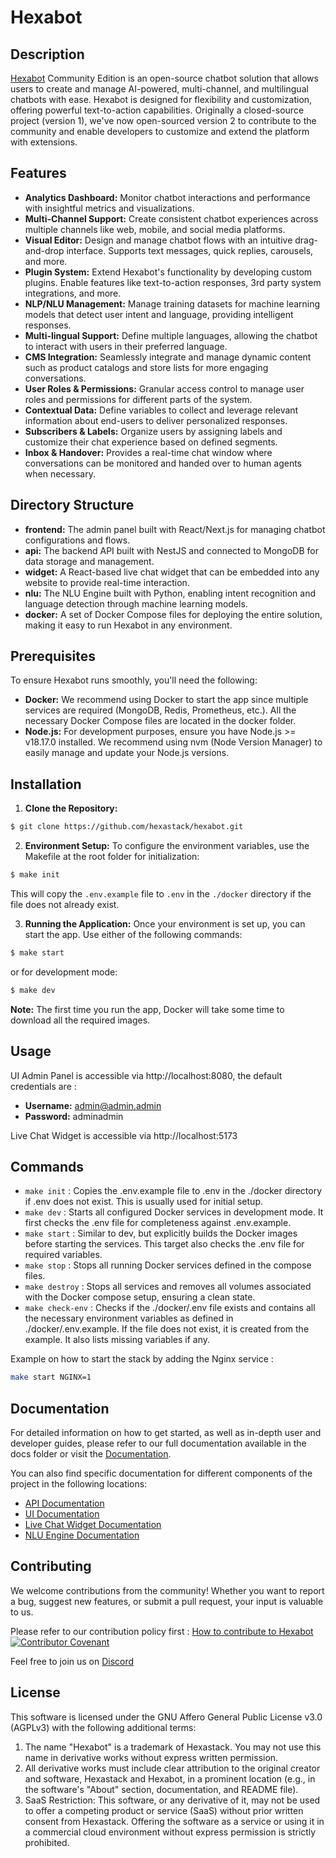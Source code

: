 # Hexabot

## Description

[Hexabot](https://hexabot.ai/) Community Edition is an open-source chatbot solution that allows users to create and manage AI-powered, multi-channel, and multilingual chatbots with ease. Hexabot is designed for flexibility and customization, offering powerful text-to-action capabilities. Originally a closed-source project (version 1), we've now open-sourced version 2 to contribute to the community and enable developers to customize and extend the platform with extensions.

## Features

- **Analytics Dashboard:** Monitor chatbot interactions and performance with insightful metrics and visualizations.
- **Multi-Channel Support:** Create consistent chatbot experiences across multiple channels like web, mobile, and social media platforms.
- **Visual Editor:** Design and manage chatbot flows with an intuitive drag-and-drop interface. Supports text messages, quick replies, carousels, and more.
- **Plugin System:** Extend Hexabot's functionality by developing custom plugins. Enable features like text-to-action responses, 3rd party system integrations, and more.
- **NLP/NLU Management:** Manage training datasets for machine learning models that detect user intent and language, providing intelligent responses.
- **Multi-lingual Support:** Define multiple languages, allowing the chatbot to interact with users in their preferred language.
- **CMS Integration:** Seamlessly integrate and manage dynamic content such as product catalogs and store lists for more engaging conversations.
- **User Roles & Permissions:** Granular access control to manage user roles and permissions for different parts of the system.
- **Contextual Data:** Define variables to collect and leverage relevant information about end-users to deliver personalized responses.
- **Subscribers & Labels:** Organize users by assigning labels and customize their chat experience based on defined segments.
- **Inbox & Handover:** Provides a real-time chat window where conversations can be monitored and handed over to human agents when necessary.

## Directory Structure
- **frontend:** The admin panel built with React/Next.js for managing chatbot configurations and flows.
- **api:** The backend API built with NestJS and connected to MongoDB for data storage and management.
- **widget:** A React-based live chat widget that can be embedded into any website to provide real-time interaction.
- **nlu:** The NLU Engine built with Python, enabling intent recognition and language detection through machine learning models.
- **docker:** A set of Docker Compose files for deploying the entire solution, making it easy to run Hexabot in any environment.

## Prerequisites
To ensure Hexabot runs smoothly, you'll need the following:

- **Docker:** We recommend using Docker to start the app since multiple services are required (MongoDB, Redis, Prometheus, etc.). All the necessary Docker Compose files are located in the docker folder.
- **Node.js:** For development purposes, ensure you have Node.js >= v18.17.0 installed. We recommend using nvm (Node Version Manager) to easily manage and update your Node.js versions.

## Installation

1. **Clone the Repository:**
```bash
$ git clone https://github.com/hexastack/hexabot.git
```
2. **Environment Setup:** To configure the environment variables, use the Makefile at the root folder for initialization:
```bash
$ make init
```
This will copy the `.env.example` file to `.env` in the `./docker` directory if the file does not already exist.

3. **Running the Application:** Once your environment is set up, you can start the app. Use either of the following commands:
```bash
$ make start
```
or for development mode:
```bash
$ make dev
```
**Note:** The first time you run the app, Docker will take some time to download all the required images.

## Usage

UI Admin Panel is accessible via http://localhost:8080, the default credentials are : 
- **Username:** admin@admin.admin
- **Password:** adminadmin

Live Chat Widget is accessible via http://localhost:5173

## Commands

- `make init` : Copies the .env.example file to .env in the ./docker directory if .env does not exist. This is usually used for initial setup.
- `make dev` : Starts all configured Docker services in development mode. It first checks the .env file for completeness against .env.example.
- `make start` : Similar to dev, but explicitly builds the Docker images before starting the services. This target also checks the .env file for required variables.
- `make stop` : Stops all running Docker services defined in the compose files.
- `make destroy` : Stops all services and removes all volumes associated with the Docker compose setup, ensuring a clean state.
- `make check-env` : Checks if the ./docker/.env file exists and contains all the necessary environment variables as defined in ./docker/.env.example. If the file does not exist, it is created from the example. It also lists missing variables if any.

Example on how to start the stack by adding the Nginx service : 
```sh
make start NGINX=1
```

## Documentation
For detailed information on how to get started, as well as in-depth user and developer guides, please refer to our full documentation available in the docs folder or visit the [Documentation](https://docs.hexabot.ai).

You can also find specific documentation for different components of the project in the following locations:

- [API Documentation](api/README.md)
- [UI Documentation](frontend/README.md)
- [Live Chat Widget Documentation](widget/README.md)
- [NLU Engine Documentation](nlu/README.md)

## Contributing 
We welcome contributions from the community! Whether you want to report a bug, suggest new features, or submit a pull request, your input is valuable to us.

Please refer to our contribution policy first : [How to contribute to Hexabot](./CONTRIBUTING.md)
[![Contributor Covenant](https://img.shields.io/badge/Contributor%20Covenant-2.1-4baaaa.svg)](./CODE_OF_CONDUCT.md)


Feel free to join us on [Discord](https://discord.gg/xnpWDYQMAq)

## License
This software is licensed under the GNU Affero General Public License v3.0 (AGPLv3) with the following additional terms:

1. The name "Hexabot" is a trademark of Hexastack. You may not use this name in derivative works without express written permission.
2. All derivative works must include clear attribution to the original creator and software, Hexastack and Hexabot, in a prominent location (e.g., in the software's "About" section, documentation, and README file).
3. SaaS Restriction: This software, or any derivative of it, may not be used to offer a competing product or service (SaaS) without prior written consent from Hexastack. Offering the software as a service or using it in a commercial cloud environment without express permission is strictly prohibited.
